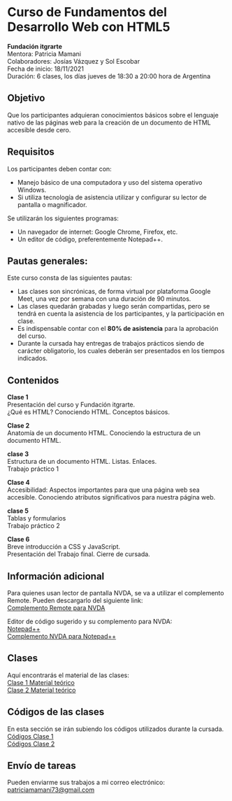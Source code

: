 # Curso de Fundamentos del Desarrollo Web con HTML5

**Fundación itgrarte**  
Mentora: Patricia Mamani  
Colaboradores: Josías Vázquez y Sol Escobar  
Fecha de inicio: 18/11/2021  
Duración: 6 clases, los días jueves de 18:30 a 20:00 hora de Argentina  

## Objetivo
Que los participantes adquieran conocimientos básicos sobre el lenguaje nativo de las páginas web para la creación de un documento de HTML accesible desde cero.

## Requisitos 
Los participantes deben contar con: 
* Manejo básico de una computadora  y uso del sistema operativo Windows.
* Si utiliza tecnología de asistencia utilizar y configurar su lector de pantalla o magnificador.

Se utilizarán los siguientes programas:
* Un navegador de internet: Google Chrome, Firefox, etc.
* Un editor de código, preferentemente Notepad++.

## Pautas generales:

Este curso consta de las siguientes pautas:
* Las clases son sincrónicas, de forma virtual por plataforma Google Meet, una vez por semana con una duración de 90 minutos.
* Las clases quedarán grabadas y luego serán compartidas, pero se tendrá en cuenta la asistencia de los participantes, y la participación en clase.
* Es indispensable contar con el **80% de asistencia** para la aprobación del curso.
* Durante la cursada hay entregas de trabajos prácticos siendo de carácter obligatorio, los cuales deberán ser presentados en los tiempos indicados.

## Contenidos
**Clase 1**  
Presentación del curso y Fundación itgrarte.  
¿Qué es HTML? Conociendo HTML. Conceptos básicos.

**Clase 2**  
Anatomía de un documento HTML. Conociendo la estructura de un documento HTML.

**clase 3**  
Estructura de un documento HTML. Listas. Enlaces.  
Trabajo práctico 1

**Clase 4**  
Accesibilidad: Aspectos importantes para que una página web sea accesible. Conociendo atributos significativos para nuestra página web.

**clase 5**  
Tablas y formularios  
Trabajo práctico 2

**Clase 6**  
Breve introducción a CSS y JavaScript.  
Presentación del Trabajo final. Cierre de cursada. 

## Información adicional  

Para quienes usan lector de pantalla NVDA, se va a utilizar el complemento Remote. Pueden descargarlo del siguiente link:   
[Complemento Remote para NVDA](https://nvda.es/2017/10/21/nvda-remote-support/)  

Editor de código sugerido y su complemento para NVDA:  
[Notepad++](https://notepad-plus-plus.org/downloads/)  
[Complemento NVDA para Notepad++](https://nvda.es/2018/03/27/notepad/)  


## Clases
Aquí encontrarás el material de las clases:   
[Clase 1 Material teórico](clase1.md)   
[Clase 2 Material teórico](clase2.md)   

## Códigos de las clases
En esta sección se irán subiendo los códigos utilizados durante la cursada.  
[Códigos Clase 1](codigos/clase1.zip)  
[Códigos Clase 2](codigos/clase2.zip)  

## Envío de tareas

Pueden enviarme sus trabajos a mi correo electrónico: patriciamamani73@gmail.com  

